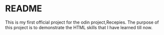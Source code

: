 # README

This is my first official project for the odin project,Recepies. The purpose
of this project is to demonstrate the HTML skills that I have learned till now.
